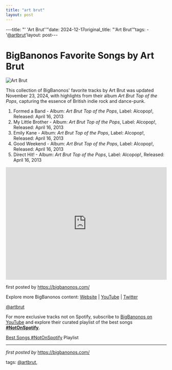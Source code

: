 ```yaml
---
title: "art brut"
layout: post
---
```

---title: "' 'Art Brut''"date: 2024-12-17original_title: "'Art Brut'"tags:  - '[@artbrut](/tags/artbrut/)'layout: post---<h1>BigBanonos Favorite Songs by Art Brut</h1><img src="https://www.handsometours.com/wp-content/uploads/2012/01/071216-ArtBrut.jpg" alt="Art Brut"> <p>This collection of BigBanonos' favorite tracks by Art Brut was updated November 23, 2024, with highlights from their album <i>Art Brut Top of the Pops</i>, capturing the essence of British indie rock and dance-punk.</p> <ol> <li>Formed a Band - Album: <i>Art Brut Top of the Pops</i>, Label: Alcopop!, Released: April 16, 2013</li> <li>My Little Brother - Album: <i>Art Brut Top of the Pops</i>, Label: Alcopop!, Released: April 16, 2013</li> <li>Emily Kane - Album: <i>Art Brut Top of the Pops</i>, Label: Alcopop!, Released: April 16, 2013</li> <li>Good Weekend - Album: <i>Art Brut Top of the Pops</i>, Label: Alcopop!, Released: April 16, 2013</li> <li>Direct Hit! - Album: <i>Art Brut Top of the Pops</i>, Label: Alcopop!, Released: April 16, 2013</li></ol> <div> <iframe src="https://open.spotify.com/embed/playlist/3bSRZmEjydUvAw5No2iL2h?utm_source=generator" width="100%" height="352" frameborder="0" allowfullscreen="" allow="autoplay; clipboard-write; encrypted-media; fullscreen; picture-in-picture" loading="lazy"></iframe></div> <p>first posted by https://bigbanonos.com/</p> <div> <p>Explore more BigBanonos content: <a href="https://bigbanonos.com/">Website</a> | <a href="https://www.youtube.com/[@BigBanonos](/tags/BigBanonos/)">YouTube</a> | <a href="https://x.com/bigbanonos">Twitter</a></p></div> <!-- Tags --><p>[@artbrut](/tags/artbrut/)</p><!--Subscribe and Playlist Links--><div>    <p>For more exclusive tracks not on Spotify, subscribe to <a href="https://www.youtube.com/[@BigBanonos](/tags/BigBanonos/)" target="_blank">BigBanonos on YouTube</a> and explore their curated playlist of the best songs <strong>[#NotOnSpotify](/tags/NotOnSpotify/)</strong>.</p>    <p><a href="https://www.youtube.com/playlist?list=PLtuNtuTatqI0kFahUCbtbfenC_ET5O_tr" target="_blank">Best Songs [#NotOnSpotify](/tags/NotOnSpotify/) Playlist<br /></a></p></div><hr /><p><em>first posted by</em> <a href="https://bigbanonos.com/" rel="noopener" target="_new">https://bigbanonos.com/</a></p><p>tags: [@artbrut](/tags/artbrut/),</p>